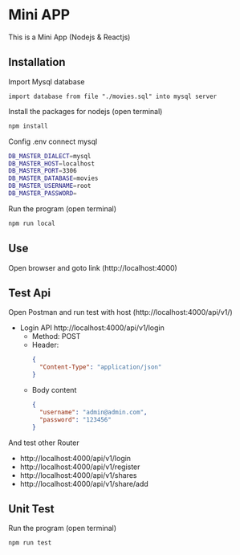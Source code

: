 # Mini APP
This is a Mini App (Nodejs & Reactjs)

## Installation

Import Mysql database

    import database from file "./movies.sql" into mysql server

Install the packages for nodejs (open terminal)

```bash
npm install
```

Config .env connect mysql

```bash
DB_MASTER_DIALECT=mysql
DB_MASTER_HOST=localhost
DB_MASTER_PORT=3306
DB_MASTER_DATABASE=movies
DB_MASTER_USERNAME=root
DB_MASTER_PASSWORD=
```

Run the program (open terminal)

```bash
npm run local
```

## Use

Open browser and goto link (http://localhost:4000)

## Test Api

Open Postman and run test with host (http://localhost:4000/api/v1/)
* Login API http://localhost:4000/api/v1/login
    * Method: POST
    * Header:
        ```json
        {
          "Content-Type": "application/json"
        }
        ```
    * Body content
        ```json
        {
          "username": "admin@admin.com",
          "password": "123456"
        }
        ```
And test other Router
* http://localhost:4000/api/v1/login
* http://localhost:4000/api/v1/register
* http://localhost:4000/api/v1/shares
* http://localhost:4000/api/v1/share/add
## Unit Test
Run the program (open terminal)

```bash
npm run test
```
